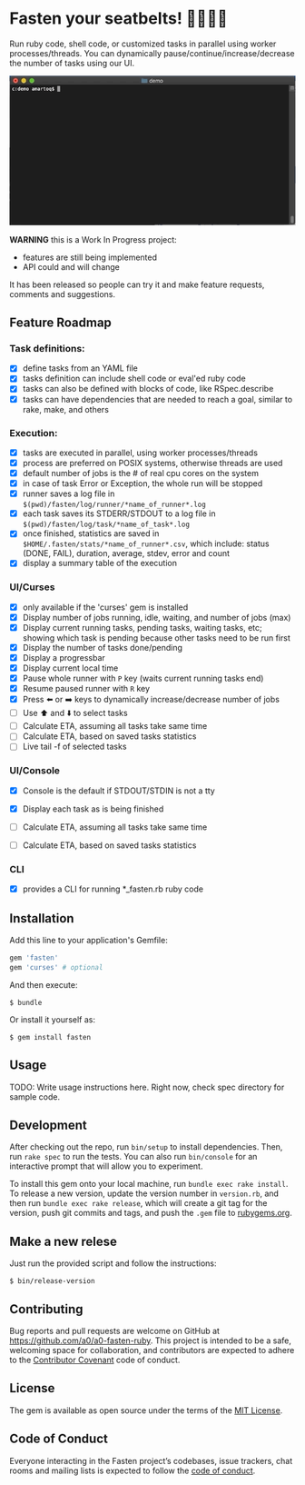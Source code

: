# Fasten your seatbelts! 💺💺💺💺

Run ruby code, shell code, or customized tasks in parallel using worker processes/threads. You can dynamically pause/continue/increase/decrease the number of tasks using our UI.

![](demo/demo.gif)

**WARNING** this is a Work In Progress project:
- features are still being implemented
- API could and will change

It has been released so people can try it and make feature requests, comments and suggestions.

## Feature Roadmap

### Task definitions:
- [x] define tasks from an YAML file
- [x] tasks definition can include shell code or eval'ed ruby code
- [x] tasks can also be defined with blocks of code, like RSpec.describe
- [x] tasks can have dependencies that are needed to reach a goal, similar to rake, make, and others

### Execution:
- [x] tasks are executed in parallel, using worker processes/threads
- [x] process are preferred on POSIX systems, otherwise threads are used
- [x] default number of jobs is the # of real cpu cores on the system
- [x] in case of task Error or Exception, the whole run will be stopped
- [x] runner saves a log file in `$(pwd)/fasten/log/runner/*name_of_runner*.log`
- [x] each task saves its STDERR/STDOUT to a log file in `$(pwd)/fasten/log/task/*name_of_task*.log`
- [x] once finished, statistics are saved in `$HOME/.fasten/stats/*name_of_runner*.csv`, which include: status (DONE, FAIL), duration, average, stdev, error and count
- [x] display a summary table of the execution

### UI/Curses
- [x] only available if the 'curses' gem is installed
- [x] Display number of jobs running, idle, waiting, and number of jobs (max)
- [x] Display current running tasks, pending tasks, waiting tasks, etc; showing which task is pending because other tasks need to be run first
- [x] Display the number of tasks done/pending
- [x] Display a progressbar
- [x] Display current local time
- [x] Pause whole runner with `P` key (waits current running tasks end)
- [x] Resume paused runner with `R` key
- [x] Press ⬅️ or ➡️ keys to dynamically increase/decrease number of jobs
- [ ] Use ⬆️ and ⬇️ to select tasks
- [ ] Calculate ETA, assuming all tasks take same time
- [ ] Calculate ETA, based on saved tasks statistics
- [ ] Live tail -f of selected tasks

### UI/Console
- [x] Console is the default if STDOUT/STDIN is not a tty
- [x] Display each task as is being finished
- [ ] Calculate ETA, assuming all tasks take same time
- [ ] Calculate ETA, based on saved tasks statistics


### CLI
- [x] provides a CLI for running *_fasten.rb ruby code


## Installation

Add this line to your application's Gemfile:

```ruby
gem 'fasten'
gem 'curses' # optional
```

And then execute:

    $ bundle

Or install it yourself as:

    $ gem install fasten

## Usage

TODO: Write usage instructions here. Right now, check spec directory for sample code.

## Development

After checking out the repo, run `bin/setup` to install dependencies. Then, run `rake spec` to run the tests. You can also run `bin/console` for an interactive prompt that will allow you to experiment.

To install this gem onto your local machine, run `bundle exec rake install`. To release a new version, update the version number in `version.rb`, and then run `bundle exec rake release`, which will create a git tag for the version, push git commits and tags, and push the `.gem` file to [rubygems.org](https://rubygems.org).

## Make a new relese

Just run the provided script and follow the instructions:

    $ bin/release-version

## Contributing

Bug reports and pull requests are welcome on GitHub at https://github.com/a0/a0-fasten-ruby. This project is intended to be a safe, welcoming space for collaboration, and contributors are expected to adhere to the [Contributor Covenant](http://contributor-covenant.org) code of conduct.

## License

The gem is available as open source under the terms of the [MIT License](https://opensource.org/licenses/MIT).

## Code of Conduct

Everyone interacting in the Fasten project’s codebases, issue trackers, chat rooms and mailing lists is expected to follow the [code of conduct](https://github.com/a0/a0-fasten-ruby/blob/master/CODE_OF_CONDUCT.md).
